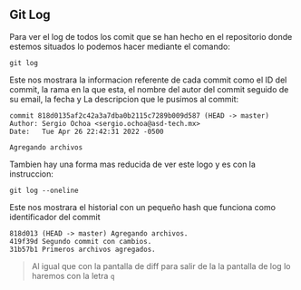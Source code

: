 ## Git Log

Para ver el log de todos los comit que se han hecho en el repositorio donde estemos situados lo podemos hacer mediante el comando:

`
git log
`

Este nos mostrara la informacion referente de cada commit como el ID del commit, la rama en la que esta, el nombre del autor del commit seguido de su email, la fecha y La descripcion que le pusimos al commit:


    commit 818d0135af2c42a3a7dba0b2115c7289b009d587 (HEAD -> master)
    Author: Sergio Ochoa <sergio.ochoa@asd-tech.mx>
    Date:   Tue Apr 26 22:42:31 2022 -0500

    Agregando archivos

Tambien hay una forma mas reducida de ver este logo y es con la instruccion:

`
git log --oneline
`

Este nos mostrara el historial con un pequeño hash que funciona como identificador del commit

    818d013 (HEAD -> master) Agregando archivos.
    419f39d Segundo commit con cambios.
    31b57b1 Primeros archivos agregados.

> Al igual que con la pantalla de diff para salir de la la pantalla de log lo haremos con la letra `q`

